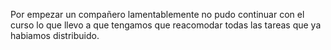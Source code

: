 Por empezar un compañero lamentablemente no pudo continuar con el curso lo que llevo a que tengamos que reacomodar todas las tareas que ya habiamos distribuido.
